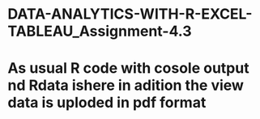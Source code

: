 # DATA-ANALYTICS-WITH-R-EXCEL-TABLEAU_Assignment-4.3
# As usual R code with cosole output nd Rdata ishere in adition the view data is uploded in pdf format
